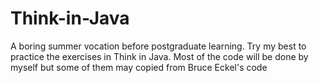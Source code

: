 # Think-in-Java
A boring summer vocation before postgraduate learning.
Try my best to practice the exercises in Think in Java.
Most of the code will be done by myself but some of them may copied from Bruce Eckel's code
